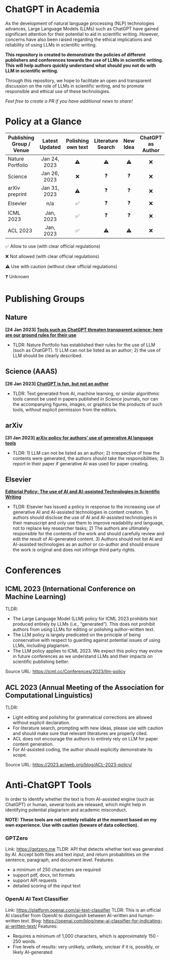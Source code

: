 # ChatGPT in Academia

As the development of natural language processing (NLP) technologies advances, Large Language Models (LLMs) such as ChatGPT have gained significant attention for their potential to aid in scientific writing. However, concerns have also been raised regarding the ethical implications and reliability of using LLMs in scientific writing.

**This repository is created to demonstrate the policies of different publishers and conferences towards the use of LLMs in scientific writing. This will help authors quickly understand what should you not do with LLM in scientific writing.**

Through this repository, we hope to facilitate an open and transparent discussion on the role of LLMs in scientific writing, and to promote responsible and ethical use of these technologies. 

*Feel free to create a PR if you have additional news to share!*


# Policy at a Glance

| Publishing Group / Venue | Latest Updated | Polishing own text | Literature Search | New Idea | ChatGPT as Author |
| ------------------------ | :------------: | :----------------: | :---------------: | :------: | :---------------: |
| Nature Portfolio         |  Jan 24, 2023  |         ⚠️          |         ⚠️         |    ⚠️     |         ❌         |
| Science                  |  Jan 26, 2023  |         ❌          |         ❓         |    ❓     |         ❌         |
| arXiv preprint           |  Jan 31, 2023  |         ⚠️          |         ❓         |    ❓     |         ❌         |
| Elsevier                 |      n/a       |         ✅          |         ❓         |    ❓     |         ❌         |
| ICML 2023                |   Jan, 2023    |         ✅          |         ❓         |    ❓     |         ❌         |
| ACL 2023                 |   Jan, 2023    |         ✅          |         ⚠️         |    ⚠️     |         ❌         |


✅ Allow to use (with clear official regulations)

❌ Not allowed (with clear official regulations)

⚠️ Use with caution (without clear official regulations)

❓ Unknown

# Publishing Groups

## Nature

**[24 Jan 2023] [Tools such as ChatGPT threaten transparent science; here are our ground rules for their use](https://www.nature.com/articles/d41586-023-00191-1)**

- TLDR: Nature Portfolio has established their rules for the use of LLM (such as ChatGPT). 1) LLM can not be listed as an author; 2) the use of LLM should be clearly described.

## Science (AAAS)

**[26 Jan 2023] [ChatGPT is fun, but not an author](https://www.science.org/doi/10.1126/science.adg7879)**

- TLDR: Text generated from AI, machine learning, or similar algorithmic tools cannot be used in papers published in *Science* journals, nor can the accompanying figures, images, or graphics be the products of such tools, without explicit permission from the editors.

## arXiv

**[31 Jan 2023] [arXiv policy for authors’ use of generative AI language tools](https://blog.arxiv.org/2023/01/31/arxiv-announces-new-policy-on-chatgpt-and-similar-tools/)**

- TLDR: 1) LLM can not be listed as an author; 2) irrespective of how the contents were generated, the authors should take the responsibilities; 3) report in their paper if generative AI was used for paper creating.

## Elsevier

**[Editorial Policy: The use of AI and AI-assisted Technologies in Scientific Writing](https://www.elsevier.com/about/policies/publishing-ethics)**

- TLDR: Elsevier has issued a policy in response to the increasing use of generative AI and AI-assisted technologies in content creation. 1) authors should disclose the use of AI and AI-assisted technologies in their manuscript and only use them to improve readability and language, not to replace key researcher tasks; 2) The authors are ultimately responsible for the contents of the work and should carefully review and edit the result of AI-generated content. 3) Authors should not list AI and AI-assisted technologies as an author or co-author and should ensure the work is original and does not infringe third party rights. 

# Conferences

## ICML 2023 (International Conference on Machine Learning)

TLDR: 

- The Large Language Model (LLM) policy for ICML 2023 prohibits text produced entirely by LLMs (i.e., “generated”). This does not prohibit authors from using LLMs for editing or polishing author-written text. 
- The LLM policy is largely predicated on the principle of being conservative with respect to guarding against potential issues of using LLMs, including plagiarism.
- The LLM policy applies to ICML 2023. We expect this policy may evolve in future conferences as we understand LLMs and their impacts on scientific publishing better. 

Source URL: https://icml.cc/Conferences/2023/llm-policy

## ACL 2023 (Annual Meeting of the Association for Computational Linguistics)

TLDR: 

- Light editing and polishing for grammatical corrections are allowed without explicit declaration.
- For literature search, prompting with new ideas, please use with caution and should make sure that relevant literatures are properly cited.
- ACL does not encourage the authors to entirely rely on LLM for paper content generation.
- For AI-assisted coding, the author should explicitly demonstrate its scope.

Source URL: https://2023.aclweb.org/blog/ACL-2023-policy/



# Anti-ChatGPT Tools

In order to identify whether the text is from AI-assisted engine (such as ChatGPT) or human, several tools are released, which might help in identifying potential plagiarism and academic misconduct. 

**NOTE: These tools are not entirely reliable at the moment based on my own experience. Use with caution (beware of data collection).**

### GPTZero
Link: https://gptzero.me
TLDR: API that detects whether text was generated by AI. Accept both files and text input, and return probabilities on the sentence, paragraph, and document level.
Features:
- a minimum of 250 characters are required
- support pdf, docx, txt formats
- support API requests
- detailed scoring of the input text

### OpenAI AI Text Classifier
Link: https://platform.openai.com/ai-text-classifier
TLDR: This is an official AI classifier from OpenAI to distinguish between AI-written and human-written text. 
Blog: https://openai.com/blog/new-ai-classifier-for-indicating-ai-written-text/
Features: 
- Requires a minimum of 1,000 characters, which is approximately 150 - 250 words.
- Five levels of results: very unlikely, unlikely, unclear if it is, possibly, or likely AI-generated
